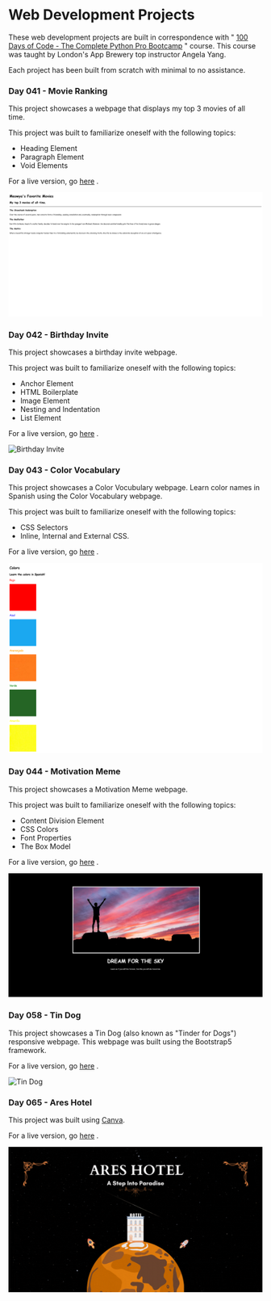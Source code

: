 # Web Development Projects

These web development projects are built in correspondence with " [100 Days of Code - The Complete Python Pro Bootcamp](https://www.udemy.com/course/100-days-of-code/) " course. This course was taught by London's App Brewery top instructor Angela Yang.<br/>

Each project has been built from scratch with minimal to no assistance.<br/>

### Day 041 - Movie Ranking

This project showcases a webpage that displays my top 3 movies of all time. 

This project was built to familiarize oneself with the following topics: 
- Heading Element
- Paragraph Element
- Void Elements

For a live version, go [here](https://replit.com/@grandeurkoe/movie-ranking?v=1) .

![Movie Ranking](movie-ranking/movie-ranking.png)

### Day 042 - Birthday Invite

This project showcases a birthday invite webpage. 

This project was built to familiarize oneself with the following topics: 
- Anchor Element
- HTML Boilerplate
- Image Element
- Nesting and Indentation
- List Element

For a live version, go [here](https://replit.com/@grandeurkoe/birthday-invite?v=1) .

![Birthday Invite](birthday-invite/birthday-invite.gif)

### Day 043 - Color Vocabulary

This project showcases a Color Vocubulary webpage. Learn color names in Spanish using the Color Vocabulary webpage.

This project was built to familiarize oneself with the following topics:
- CSS Selectors
- Inline, Internal and External CSS.

For a live version, go [here](https://replit.com/@grandeurkoe/color-vocab?v=1) .

![Color Vocabulary](color-vocab/color-vocab.png)

### Day 044 - Motivation Meme

This project showcases a Motivation Meme webpage.

This project was built to familiarize oneself with the following topics:
- Content Division Element
- CSS Colors
- Font Properties
- The Box Model

For a live version, go [here](https://replit.com/@grandeurkoe/motivation-meme?v=1) .

![Motivation Meme](motivation-meme/motivation-meme.png)

### Day 058 - Tin Dog

This project showcases a Tin Dog (also known as "Tinder for Dogs") responsive webpage. This webpage was built using the Bootstrap5 framework.

For a live version, go [here](https://replit.com/@grandeurkoe/tin-dog?v=1) .

![Tin Dog](tin-dog/tin-dog.gif)

### Day 065 - Ares Hotel

This project was built using [Canva](https://www.canva.com/).

For a live version, go [here](https://www.canva.com/design/DAFv7iLyFEQ/JWuvgMKykhqIRV-YNGiUEg/view?website#4:home) .

![Ares Hotel](ares-hotel/ares-hotel.gif)
